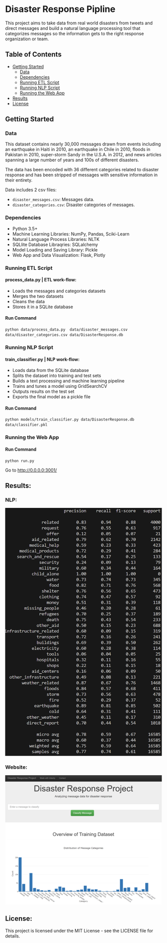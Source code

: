 # Disaster Response Pipline

This project aims to take data from real world disasters from tweets and direct messages and build a natural language processing tool that categorizes messages so the information gets to the right response organization or team.

## Table of Contents
- [Getting Started](#getting-started)
  - [Data](#data)
  - [Dependencies](#dependencies)
  - [Running ETL Script](#running-etl-script)
  - [Running NLP Script](#running-nlp-script)
  - [Running the Web App](#running-the-web-app)
- [Results](#results)
- [License](#license)

<a name="getting_started"></a>
## Getting Started

<a name="data"></a>
### Data

This dataset contains nearly 30,000 messages drawn from events including an earthquake in Haiti in 2010, an earthquake in Chile in 2010, floods in Pakistan in 2010, super-storm Sandy in the U.S.A. in 2012, and news articles spanning a large number of years and 100s of different disasters.

The data has been encoded with 36 different categories related to disaster response and has been stripped of messages with sensitive information in their entirety.

Data includes 2 csv files:
- `disaster_messages.csv`: Messages data.
- `disaster_categories.csv`: Disaster categories of messages.

<a name="dependencies"></a>
### Dependencies
- Python 3.5+
- Machine Learning Libraries: NumPy, Pandas, Sciki-Learn
- Natural Language Process Libraries: NLTK
- SQLlite Database Libraqries: SQLalchemy
- Model Loading and Saving Library: Pickle
- Web App and Data Visualization: Flask, Plotly

<a name="running-etl-script"></a>
### Running ETL Script
#### process_data.py | ETL work-flow:

- Loads the messages and categories datasets
- Merges the two datasets
- Cleans the data
- Stores it in a SQLite database

#### Run Command
`python data/process_data.py  data/disaster_messages.csv data/disaster_categories.csv data/DisasterResponse.db`

<a name="running-nlp-script"></a>
### Running NLP Script
#### train_classifier.py | NLP work-flow:

- Loads data from the SQLite database
- Splits the dataset into training and test sets
- Builds a text processing and machine learning pipeline
- Trains and tunes a model using GridSearchCV
- Outputs results on the test set
- Exports the final model as a pickle file

#### Run Command
`python models/train_classifier.py data/DisasterResponse.db data/classifier.pkl`

<a name="running-the-web-app"></a>
### Running the Web App
#### Run Command
`python run.py`

Go to http://0.0.0.0:3001/

<a name="results"></a>
## Results:
### NLP:

![Intro Pic](Results.png)

### Website:

![Intro Pic](Dashboard.png)

<a name="licence"></a>
## License:
This project is licensed under the MIT License - see the LICENSE file for details.










